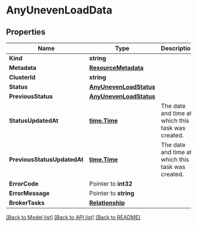 # AnyUnevenLoadData

## Properties

Name | Type | Description | Notes
------------ | ------------- | ------------- | -------------
**Kind** | **string** |  | 
**Metadata** | [**ResourceMetadata**](ResourceMetadata.md) |  | 
**ClusterId** | **string** |  | 
**Status** | [**AnyUnevenLoadStatus**](AnyUnevenLoadStatus.md) |  | 
**PreviousStatus** | [**AnyUnevenLoadStatus**](AnyUnevenLoadStatus.md) |  | 
**StatusUpdatedAt** | [**time.Time**](time.Time.md) | The date and time at which this task was created. | [readonly] 
**PreviousStatusUpdatedAt** | [**time.Time**](time.Time.md) | The date and time at which this task was created. | [readonly] 
**ErrorCode** | Pointer to **int32** |  | [optional] 
**ErrorMessage** | Pointer to **string** |  | [optional] 
**BrokerTasks** | [**Relationship**](Relationship.md) |  | 

[[Back to Model list]](../README.md#documentation-for-models) [[Back to API list]](../README.md#documentation-for-api-endpoints) [[Back to README]](../README.md)


